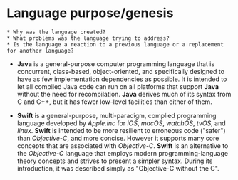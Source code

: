 # Language purpose/genesis
    * Why was the language created?
    * What problems was the language trying to address?
    * Is the language a reaction to a previous language or a replacement for another language?

* **Java** is a general-purpose computer programming language that is concurrent, class-based, object-oriented, and specifically designed to have as few implementation dependencies as possible. It is intended to let all compiled Java code can run on all platforms that support **Java** without the need for recompilation. **Java** derives much of its syntax from C and C++, but it has fewer low-level facilities than either of them.


* **Swift** is a general-purpose, multi-paradigm, complied programming language developed by *Apple.inc* for *iOS*, *macOS*, *watchOS*, *tvOS*, and *linux*. **Swift** is intended to be more resilient to erroneous code ("safer") than *Objective-C*, and more concise. However it supports many core concepts that are associated with *Objective-C*. **Swift** is an alternative to the *Objective-C* language that employs modern programming-language theory concepts and strives to present a simpler syntax. During its introduction, it was described simply as "Objective-C without the C".
